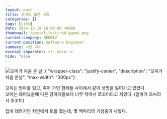 ```yaml
---
layout: post
title: 꼬미의 젊은 시절
categories: []
tags: [Life]
date: 2024-12-19 16:00:00 +0900
thumbnail: /post/life/tired-ggomi.png
current-company: NEOWIZ
current-position: Software Engineer
summary: 나란 꼬미
excerpt-separator: <!--more-->
hide: false
---
```


<!--more-->

![꼬미가 처음 온 날](/post/life/first-day-of-ggomi.jpg)
:{ "wrapper-class": "justify-center", "description": "꼬미가 처음 온날", "max-width": "300px"}

꼬미는 엄마를 잃고, 죽어 가던 형제들 사이에서 같이 생명을 잃어가고 있었다.  
꼬미는 태어났을때 다른 강아지들보다 너무 작아서 쪼꼬미라고 지었다. (엄마가 조씨라서 조꼬미)  

집에 데려가던 차안에서 토를 했는데, 몇 백마리의 기생충이 나왔다.
